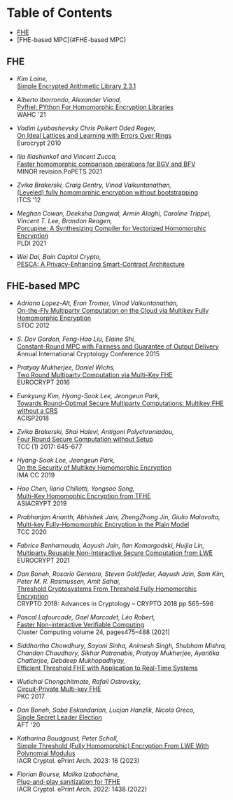 # Table of Contents
  * [FHE](#FHE)
  * [FHE-based MPC](#FHE-based MPC)
  

## FHE
- *Kim Laine,*  
  [Simple Encrypted Arithmetic Library 2.3.1](https://www.microsoft.com/en-us/research/uploads/prod/2017/11/sealmanual-2-3-1.pdf)  

- *Alberto Ibarrondo, Alexander Viand,*  
  [Pyfhel: PYthon For Homomorphic Encryption Libraries](https://www.research-collection.ethz.ch/bitstream/handle/20.500.11850/522339/pyfhel.pdf?sequence=3)  
  WAHC '21

- *Vadim Lyubashevsky Chris Peikert Oded Regev,*  
  [On Ideal Lattices and Learning with Errors Over Rings](https://eprint.iacr.org/2012/230.pdf)  
  Eurocrypt 2010

- *Ilia Iliashenko1 and Vincent Zucca,*  
  [Faster homomorphic comparison operations for BGV and BFV](https://eprint.iacr.org/2021/315.pdf)  
  MINOR revision.PoPETS 2021

- *Zvika Brakerski, Craig Gentry, Vinod Vaikuntanathan,*  
  [(Leveled) fully homomorphic encryption without bootstrapping](https://dl.acm.org/doi/10.1145/2090236.2090262)  
  ITCS '12

- *Meghan Cowan, Deeksha Dangwal, Armin Alaghi, Caroline Trippel, Vincent T. Lee, Brandon Reagen,*  
  [Porcupine: A Synthesizing Compiler for Vectorized Homomorphic Encryption](https://arxiv.org/abs/2101.07841)  
  PLDI 2021

- *Wei Dai, Bain Capital Crypto,*  
  [PESCA: A Privacy-Enhancing Smart-Contract Architecture](https://eprint.iacr.org/2022/1119.pdf)  


## FHE-based MPC
- *Adriana Lopez-Alt, Eran Tromer, Vinod Vaikuntanathan,*  
  [On-the-Fly Multiparty Computation on the Cloud via Multikey Fully Homomorphic Encryption](https://eprint.iacr.org/2013/094.pdf)  
  STOC 2012

- *S. Dov Gordon, Feng-Hao Liu, Elaine Shi,*  
  [Constant-Round MPC with Fairness and Guarantee of Output Delivery](https://eprint.iacr.org/2015/371.pdf)  
  Annual International Cryptology Conference 2015

- *Pratyay Mukherjee, Daniel Wichs,*  
  [Two Round Multiparty Computation via Multi-Key FHE](https://eprint.iacr.org/2015/345.pdf)  
  EUROCRYPT 2016

- *Eunkyung Kim, Hyang-Sook Lee, Jeongeun Park,*  
  [Towards Round-Optimal Secure Multiparty Computations: Multikey FHE without a CRS](https://eprint.iacr.org/2018/1156.pdf)  
  ACISP2018

- *Zvika Brakerski, Shai Halevi, Antigoni Polychroniadou,*  
  [Four Round Secure Computation without Setup](https://eprint.iacr.org/2017/386.pdf)  
  TCC (1) 2017: 645-677

- *Hyang-Sook Lee, Jeongeun Park,*  
  [On the Security of Multikey Homomorphic Encryption](https://eprint.iacr.org/2019/1082.pdf)  
  IMA CC 2019

- *Hao Chen, Ilaria Chillotti, Yongsoo Song,*  
  [Multi-Key Homomophic Encryption from TFHE](https://eprint.iacr.org/2019/116.pdf)  
  ASIACRYPT 2019

- *Prabhanjan Ananth, Abhishek Jain, ZhengZhong Jin, Giulio Malavolta,*  
  [Multi-key Fully-Homomorphic Encryption in the Plain Model](https://eprint.iacr.org/2020/180.pdf)  
  TCC 2020

- *Fabrice Benhamouda, Aayush Jain, Ilan Komargodski, Huijia Lin,*  
  [Multiparty Reusable Non-Interactive Secure Computation from LWE](https://eprint.iacr.org/2021/378.pdf)  
  EUROCRYPT 2021

- *Dan Boneh, Rosario Gennaro, Steven Goldfeder, Aayush Jain, Sam Kim, Peter M. R. Rasmussen, Amit Sahai,*  
  [Threshold Cryptosystems From Threshold Fully Homomorphic Encryption](https://eprint.iacr.org/2017/956.pdf)  
  CRYPTO 2018: Advances in Cryptology – CRYPTO 2018 pp 565–596

- *Pascal Lafourcade, Gael Marcadet, Léo Robert,*  
  [Faster Non-interactive Verifiable Computing](https://eprint.iacr.org/2022/646)  
  Cluster Computing volume 24, pages475–488 (2021)

- *Siddhartha Chowdhury, Sayani Sinha, Animesh Singh, Shubham Mishra, Chandan Chaudhary, Sikhar Patranabis, Pratyay Mukherjee, Ayantika Chatterjee, Debdeep Mukhopadhyay,*  
  [Efficient Threshold FHE with Application to Real-Time Systems](https://eprint.iacr.org/2022/1625.pdf)  

- *Wutichai Chongchitmate, Rafail Ostrovsky,*  
  [Circuit-Private Multi-key FHE](https://link.springer.com/chapter/10.1007/978-3-662-54388-7_9)  
  PKC 2017

- *Dan Boneh, Saba Eskandarian, Lucjan Hanzlik, Nicola Greco,*  
  [Single Secret Leader Election](https://eprint.iacr.org/2020/025.pdf)  
  AFT '20

- *Katharina Boudgoust, Peter Scholl,*  
  [Simple Threshold (Fully Homomorphic) Encryption From LWE With Polynomial Modulus](https://eprint.iacr.org/2023/016.pdf)  
  IACR Cryptol. ePrint Arch. 2023: 16 (2023)

- *Florian Bourse, Malika Izabachène,*  
  [Plug-and-play sanitization for TFHE](https://eprint.iacr.org/2022/1438.pdf)  
  IACR Cryptol. ePrint Arch. 2022: 1438 (2022)





